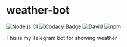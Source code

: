 # weather-bot

![Node.js CI](https://github.com/mezgoodle/weather-bot/workflows/Node.js%20CI/badge.svg)
[![Codacy Badge](https://api.codacy.com/project/badge/Grade/0298c15b448545e9b613d579f99fc283)](https://www.codacy.com/manual/mezgoodle/weather-bot?utm_source=github.com&amp;utm_medium=referral&amp;utm_content=mezgoodle/weather-bot&amp;utm_campaign=Badge_Grade)
![David](https://img.shields.io/david/mezgoodle/weather-bot)
![npm](https://img.shields.io/npm/v/node-telegram-bot-api)

This is my Telegram bot for showing weather
